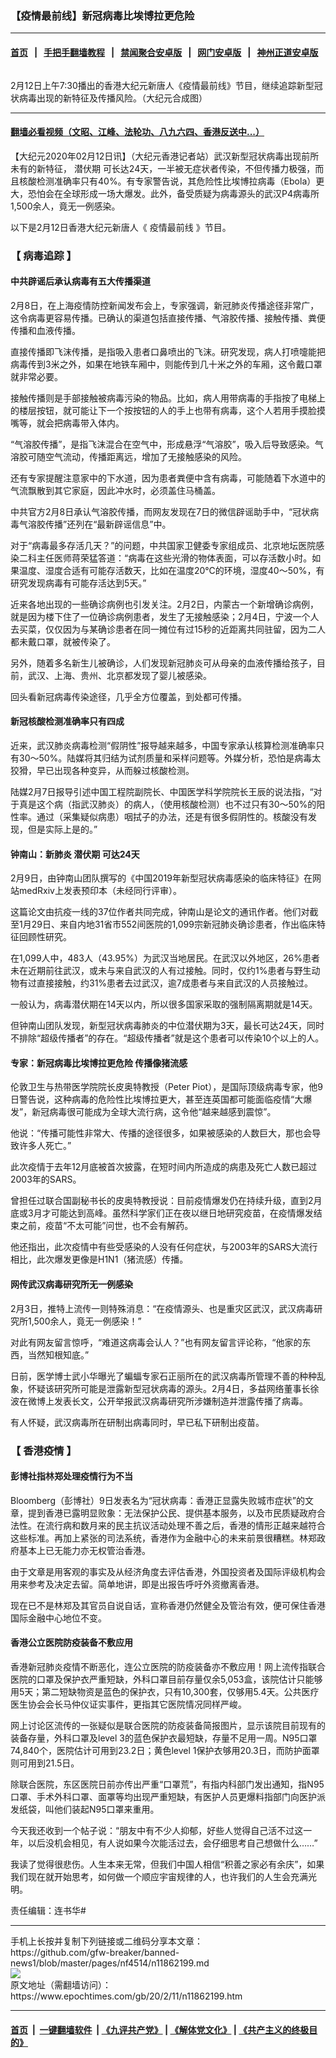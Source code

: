 ### 【疫情最前线】新冠病毒比埃博拉更危险
------------------------

#### [首页](https://github.com/gfw-breaker/banned-news1/blob/master/README.md) &nbsp;&nbsp;|&nbsp;&nbsp; [手把手翻墙教程](https://github.com/gfw-breaker/guides/wiki) &nbsp;&nbsp;|&nbsp;&nbsp; [禁闻聚合安卓版](https://github.com/gfw-breaker/bn-android) &nbsp;&nbsp;|&nbsp;&nbsp; [网门安卓版](https://github.com/oGate2/oGate) &nbsp;&nbsp;|&nbsp;&nbsp; [神州正道安卓版](https://github.com/SzzdOgate/update) 



<div><img alt="" class="aligncenter wp-post-image" src="https://i.epochtimes.com/assets/uploads/2020/02/051fe8bb32337ddfc4f08657a4a6f573-600x400.png"/>
<div class="red16 caption">
 <p>
  2月12日上午7:30播出的香港大纪元新唐人《疫情最前线》节目，继续追踪新型冠状病毒出现的新特征及传播风险。（大纪元合成图）
 </p>
</div>
</div><hr/>

#### [翻墙必看视频（文昭、江峰、法轮功、八九六四、香港反送中...）](https://github.com/gfw-breaker/banned-news1/blob/master/pages/link3.md)

<div><p>
 【大纪元2020年02月12日讯】（大纪元香港记者站）武汉新型冠状病毒出现前所未有的新特征，
 <ok href="https://www.epochtimes.com/gb/tag/%E6%BD%9C%E4%BC%8F%E6%9C%9F.html">
  潜伏期
 </ok>
 可长达24天，一半被无症状者传染，不但传播力极强，而且核酸检测准确率只有40%。有专家警告说，其危险性比埃博拉病毒（Ebola）更大，恐怕会在全球形成一场大爆发。此外，备受质疑为病毒源头的武汉P4病毒所1,500余人，竟无一例感染。
</p>
<p>
 以下是2月12日香港大纪元新唐人《
 <ok href="https://www.epochtimes.com/gb/tag/%E7%96%AB%E6%83%85%E6%9C%80%E5%89%8D%E7%BA%BF.html">
  疫情最前线
 </ok>
 》节目。
</p>
<p>
</p>
<h3>
 【
 <ok href="https://www.epochtimes.com/gb/tag/%E7%97%85%E6%AF%92%E8%BF%BD%E8%B8%AA.html">
  病毒追踪
 </ok>
 】
</h3>
<h4>
 中共辟谣后承认病毒有五大传播渠道
</h4>
<p>
 2月8日，在上海疫情防控新闻发布会上，专家强调，新冠肺炎传播途径非常广，这令病毒更容易传播。已确认的渠道包括直接传播、气溶胶传播、接触传播、粪便传播和血液传播。
</p>
<p>
 直接传播即飞沫传播，是指吸入患者口鼻喷出的飞沫。研究发现，病人打喷嚏能把病毒传到3米之外，如果在地铁车厢中，则能传到几十米之外的车厢，这令戴口罩就非常必要。
</p>
<p>
 接触传播则是手部接触被病毒污染的物品。比如，病人用带病毒的手指按了电梯上的楼层按钮，就可能让下一个按按钮的人的手上也带有病毒，这个人若用手摸脸摸嘴等，就会把病毒带入体内。
</p>
<p>
 “气溶胶传播”，是指飞沫混合在空气中，形成悬浮“气溶胶”，吸入后导致感染。气溶胶可随空气流动，传播距离远，增加了无接触感染的风险。
</p>
<p>
 还有专家提醒注意家中的下水道，因为患者粪便中含有病毒，可能随着下水道中的气流飘散到其它家庭，因此冲水时，必须盖住马桶盖。
</p>
<p>
 中共官方2月8日承认气溶胶传播，而网友发现在7日的微信辟谣助手中，“冠状病毒气溶胶传播”还列在“最新辟谣信息”中。
</p>
<p>
 对于“病毒最多存活几天？”的问题，中共国家卫健委专家组成员、北京地坛医院感染二科主任医师蒋荣猛答道：“病毒在这些光滑的物体表面，可以存活数小时。如果温度、湿度合适有可能存活数天，比如在温度20℃的环境，湿度40～50%，有研究发现病毒有可能存活达到5天。”
</p>
<p>
 近来各地出现的一些确诊病例也引发关注。2月2日，内蒙古一个新增确诊病例，就是因为楼下住了一位确诊病例患者，发生了无接触感染；2月4日，宁波一个人去买菜，仅仅因为与某确诊患者在同一摊位有过15秒的近距离共同驻留，因为二人都未戴口罩，就被传染了。
</p>
<p>
 另外，随着多名新生儿被确诊，人们发现新冠肺炎可从母亲的血液传播给孩子，目前，武汉、上海、贵州、北京都发现了婴儿被感染。
</p>
<p>
 回头看新冠病毒传染途径，几乎全方位覆盖，到处都可传播。
</p>
<h4>
 新冠核酸检测准确率只有四成
</h4>
<p>
 近来，武汉肺炎病毒检测“假阴性”报导越来越多，中国专家承认核算检测准确率只有30～50%。陆媒将其归结为试剂质量和采样问题等。外媒分析，恐怕是病毒太狡猾，早已出现各种变异，从而躲过核酸检测。
</p>
<p>
 陆媒2月7日报导引述中国工程院副院长、中国医学科学院院长王辰的说法指，“对于真是这个病（指武汉肺炎）的病人，（使用核酸检测）也不过只有30～50%的阳性率。通过（采集疑似病患）咽拭子的办法，还是有很多假阴性的。核酸没有发现，但是实际上是的。”
</p>
<h4>
 钟南山：新肺炎
 <ok href="https://www.epochtimes.com/gb/tag/%E6%BD%9C%E4%BC%8F%E6%9C%9F.html">
  潜伏期
 </ok>
 可达24天
</h4>
<p>
 2月9日，由钟南山团队撰写的《中国2019年新型冠状病毒感染的临床特征》在网站medRxiv上发表预印本（未经同行评审）。
</p>
<p>
 这篇论文由抗疫一线的37位作者共同完成，钟南山是论文的通讯作者。他们对截至1月29日、来自内地31省市552间医院的1,099宗新冠肺炎确诊患者，作出临床特征回顾性研究。
</p>
<p>
 在1,099人中，483人（43.95%）为武汉当地居民。在武汉以外地区，26%患者未在近期前往武汉，或未与来自武汉的人有过接触。同时，仅约1%患者与野生动物有过直接接触，约31%患者去过武汉，逾7成患者与来自武汉的人员接触过。
</p>
<p>
 一般认为，病毒潜伏期在14天以内，所以很多国家采取的强制隔离期就是14天。
</p>
<p>
 但钟南山团队发现，新型冠状病毒肺炎的中位潜伏期为3天，最长可达24天，同时不排除“超级传播者”的存在。“超级传播者”就是这个患者可以传染10个以上的人。
</p>
<h4>
 专家：新冠病毒比埃博拉更危险 传播像猪流感
</h4>
<p>
 伦敦卫生与热带医学院院长皮奥特教授（Peter Piot），是国际顶级病毒专家，他9日警告说，这种病毒的危险性比埃博拉更大，甚至连英国都可能面临疫情“大爆发”，新冠病毒很可能成为全球大流行病，这令他“越来越感到震惊”。
</p>
<p>
 他说：“传播可能性非常大、传播的途径很多，如果被感染的人数巨大，那也会导致许多人死亡。”
</p>
<p>
 此次疫情于去年12月底被首次披露，在短时间内所造成的病患及死亡人数已超过2003年的SARS。
</p>
<p>
 曾担任过联合国副秘书长的皮奥特教授说：目前疫情爆发仍在持续升级，直到2月底或3月才可能达到高峰。虽然科学家们正在夜以继日地研究疫苗，在疫情爆发结束之前，疫苗“不太可能”问世，也不会有解药。
</p>
<p>
 他还指出，此次疫情中有些受感染的人没有任何症状，与2003年的SARS大流行相比，此次爆发更像是H1N1（猪流感）传播。
</p>
<h4>
 网传武汉病毒研究所无一例感染
</h4>
<p>
 2月3日，推特上流传一则特殊消息：“在疫情源头、也是重灾区武汉，武汉病毒研究所1,500余人，竟无一例感染！”
</p>
<p>
 对此有网友留言惊呼，“难道这病毒会认人？”也有网友留言评论称，“他家的东西，当然知根知底。”
</p>
<p>
 日前，医学博士武小华曝光了蝙蝠专家石正丽所在的武汉病毒所管理不善的种种乱象，怀疑该研究所可能是泄露新型冠状病毒的源头。2月4日，多益网络董事长徐波在微博上发表长文，公开举报武汉病毒研究所涉嫌制造并泄露传播了病毒。
</p>
<p>
 有人怀疑，武汉病毒所在研制出病毒同时，早已私下研制出疫苗。
</p>
<h3>
 【
 <ok href="https://www.epochtimes.com/gb/tag/%E9%A6%99%E6%B8%AF%E7%96%AB%E6%83%85.html">
  香港疫情
 </ok>
 】
</h3>
<h4>
 彭博社指林郑处理疫情行为不当
</h4>
<p>
 Bloomberg（彭博社）9日发表名为“冠状病毒：香港正显露失败城市症状”的文章，提到香港已露明显败象：无法保护公民、提供基本服务，以及市民质疑政府合法性。在流行病和数月来的民主抗议活动处理不善之后，香港的情形正越来越符合这些标准。再加上紧张的司法系统，香港作为金融中心的未来前景很糟糕。林郑政府基本上已无能力亦无权管治香港。
</p>
<p>
 由于文章是用客观的事实及从经济角度去评估香港，外国投资者及国际评级机构会用来参考及决定去留。简单地讲，即是出报告呼吁外资撤离香港。
</p>
<p>
 现在已不是林郑及其官员自说自话，宣称香港仍然健全及管治有效，便可保住香港国际金融中心地位不变。
</p>
<h4>
 香港公立医院防疫装备不敷应用
</h4>
<p>
 香港新冠肺炎疫情不断恶化，连公立医院的防疫装备亦不敷应用！网上流传指联合医院的口罩及保护衣严重短缺，外科口罩目前存量仅余5,053盒，该院估计只能够用5天；第二短缺物资是蓝色的保护衣，只有10,300套，仅够用5.4天。公共医疗医生协会会长马仲仪证实事件，更指其它医院情况同样严峻。
</p>
<p>
 网上讨论区流传的一张疑似是联合医院的防疫装备简报图片，显示该院目前现有的装备存量，外科口罩及level 3的蓝色保护衣最短缺，存量不足用一周。N95口罩74,840个，医院估计可用到23.2日；黄色level 1保护衣够用20.3日，而防护面罩则可用到21.5日。
</p>
<p>
 除联合医院，东区医院日前亦传出严重“口罩荒”，有指内科部门发出通知，指N95口罩、手术外科口罩、面罩等均出现严重短缺，有医护人员更爆料指部门向医护派发纸袋，叫他们装起N95口罩来重用。
</p>
<p>
 今天我还收到一个帖子说：“朋友中有不少人抑郁，好些人觉得自己活不过这一年，以后没机会相见，有人说如果今次能活过去，会仔细思考自己想做什么……”
</p>
<p>
 我读了觉得很悲伤。人生本来无常，但我们中国人相信“积善之家必有余庆”，如果我们现在就开始思考，如何做一个顺应宇宙规律的人，也许我们的人生会充满光明。
</p>
<p>
 责任编辑：连书华#
</p>
</div>
<hr/>
手机上长按并复制下列链接或二维码分享本文章：<br/>
https://github.com/gfw-breaker/banned-news1/blob/master/pages/nf4514/n11862199.md <br/>
<a href='https://github.com/gfw-breaker/banned-news1/blob/master/pages/nf4514/n11862199.md'><img src='https://github.com/gfw-breaker/banned-news1/blob/master/pages/nf4514/n11862199.md.png'/></a> <br/>
原文地址（需翻墙访问）：https://www.epochtimes.com/gb/20/2/11/n11862199.htm


------------------------
#### [首页](https://github.com/gfw-breaker/banned-news1/blob/master/README.md) &nbsp;|&nbsp; [一键翻墙软件](https://github.com/gfw-breaker/nogfw/blob/master/README.md) &nbsp;| [《九评共产党》](https://github.com/gfw-breaker/9ping.md/blob/master/README.md#九评之一评共产党是什么) | [《解体党文化》](https://github.com/gfw-breaker/jtdwh.md/blob/master/README.md) | [《共产主义的终极目的》](https://github.com/gfw-breaker/gczydzjmd.md/blob/master/README.md)


<img src='http://gfw-breaker.win/banned-news/pages/nf4514/n11862199.md' width='0px' height='0px'/>